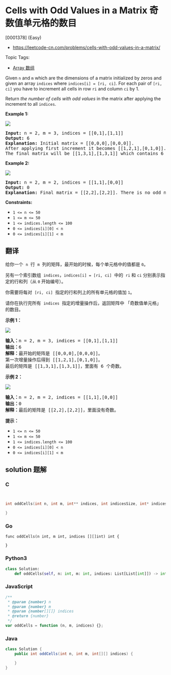 # Cells with Odd Values in a Matrix 奇数值单元格的数目

[0001378] (Easy)

- https://leetcode-cn.com/problems/cells-with-odd-values-in-a-matrix/

Topic Tags:

- [Array 数组](https://leetcode-cn.com/tag/array/)

Given `n` and `m` which are the dimensions of a matrix initialized by zeros and given an array `indices` where `indices[i] = [ri, ci]`. For each pair of `[ri, ci]` you have to increment all cells in row `ri` and column `ci` by 1.

Return _the number of cells with odd values_ in the matrix after applying the increment to all `indices`.

**Example 1:**

![](https://assets.leetcode.com/uploads/2019/10/30/e1.png)

<pre><strong>Input:</strong> n = 2, m = 3, indices = [[0,1],[1,1]]
<strong>Output:</strong> 6
<strong>Explanation:</strong> Initial matrix = [[0,0,0],[0,0,0]].
After applying first increment it becomes [[1,2,1],[0,1,0]].
The final matrix will be [[1,3,1],[1,3,1]] which contains 6 odd numbers.
</pre>

**Example 2:**

![](https://assets.leetcode.com/uploads/2019/10/30/e2.png)

<pre><strong>Input:</strong> n = 2, m = 2, indices = [[1,1],[0,0]]
<strong>Output:</strong> 0
<strong>Explanation:</strong> Final matrix = [[2,2],[2,2]]. There is no odd number in the final matrix.
</pre>

**Constraints:**

- `1 <= n <= 50`
- `1 <= m <= 50`
- `1 <= indices.length <= 100`
- `0 <= indices[i][0] < n`
- `0 <= indices[i][1] < m`

## 翻译

给你一个  `n`  行  `m`  列的矩阵，最开始的时候，每个单元格中的值都是 `0`。

另有一个索引数组  `indices`，`indices[i] = [ri, ci]`  中的  `ri` 和 `ci` 分别表示指定的行和列（从 `0` 开始编号）。

你需要将每对  `[ri, ci]`  指定的行和列上的所有单元格的值加 `1`。

请你在执行完所有  `indices`  指定的增量操作后，返回矩阵中 「奇数值单元格」 的数目。

**示例 1：**

![](https://assets.leetcode-cn.com/aliyun-lc-upload/uploads/2019/11/06/e1.png)

<pre><strong>输入：</strong>n = 2, m = 3, indices = [[0,1],[1,1]]
<strong>输出：</strong>6
<strong>解释：</strong>最开始的矩阵是 [[0,0,0],[0,0,0]]。
第一次增量操作后得到 [[1,2,1],[0,1,0]]。
最后的矩阵是 [[1,3,1],[1,3,1]]，里面有 6 个奇数。
</pre>

**示例 2：**

![](https://assets.leetcode-cn.com/aliyun-lc-upload/uploads/2019/11/06/e2.png)

<pre><strong>输入：</strong>n = 2, m = 2, indices = [[1,1],[0,0]]
<strong>输出：</strong>0
<strong>解释：</strong>最后的矩阵是 [[2,2],[2,2]]，里面没有奇数。
</pre>

**提示：**

- `1 <= n <= 50`
- `1 <= m <= 50`
- `1 <= indices.length <= 100`
- `0 <= indices[i][0] < n`
- `0 <= indices[i][1] < m`

## solution 题解

### C

```c


int oddCells(int n, int m, int** indices, int indicesSize, int* indicesColSize){

}


```

### Go

```golang
func oddCells(n int, m int, indices [][]int) int {

}
```

### Python3

```python
class Solution:
    def oddCells(self, n: int, m: int, indices: List[List[int]]) -> int:

```

### JavaScript

```javascript
/**
 * @param {number} n
 * @param {number} m
 * @param {number[][]} indices
 * @return {number}
 */
var oddCells = function (n, m, indices) {};
```

### Java

```java
class Solution {
    public int oddCells(int n, int m, int[][] indices) {

    }
}
```

